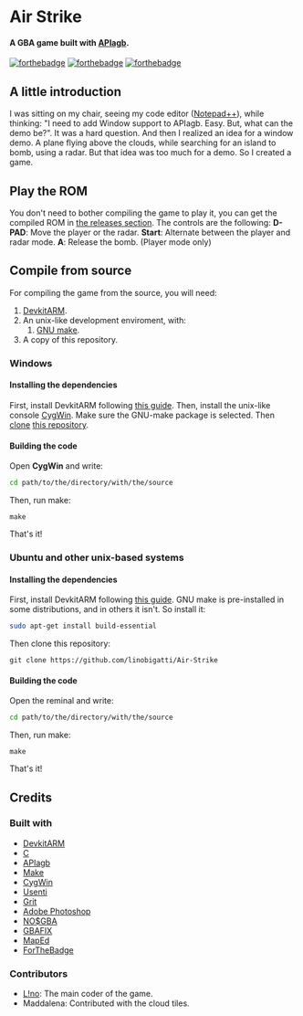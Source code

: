 # Air Strike
#### A GBA game built with [APIagb](https://github.com/linobigatti/APIagb).

[![forthebadge](https://forthebadge.com/images/badges/compatibility-club-penguin.svg)](https://forthebadge.com)
[![forthebadge](https://forthebadge.com/images/badges/made-with-c.svg)](https://forthebadge.com)
[![forthebadge](https://forthebadge.com/images/badges/powered-by-electricity.svg)](https://forthebadge.com)

## A little introduction
I was sitting on my chair, seeing my code editor ([Notepad++](https://notepad-plus-plus.org/)), while thinking: "I need to add Window support to APIagb. Easy. But, what can the demo be?". It was a hard question. And then I realized an idea for a window demo. A plane flying above the clouds, while searching for an island to bomb, using a radar. But that idea was too much for a demo. So I created a game.

## Play the ROM
You don't need to bother compiling the game to play it, you can get the compiled ROM in [the releases section](https://github.com/LinoBigatti/air-strike/releases). The controls are the following:
**D-PAD**: Move the player or the radar.
**Start**: Alternate between the player and radar mode.
**A**: Release the bomb. (Player mode only)

## Compile from source
For compiling the game from the source, you will need:
1. [DevkitARM](https://devkitpro.org/).
2. An unix-like development enviroment, with:
	1. [GNU make](https://www.gnu.org/software/make/).
3. A copy of this repository.

### Windows

#### Installing the dependencies
First, install DevkitARM following [this guide](https://devkitpro.org/wiki/Getting_Started).
Then, install the unix-like console [CygWin](https://www.cygwin.com/). Make sure the GNU-make package is selected.
Then [clone](https://help.github.com/en/articles/cloning-a-repository) [this repository](https://github.com/linobigatti/Air-Strike).

#### Building the code

Open **CygWin** and write:
```bash
cd path/to/the/directory/with/the/source
```

Then, run make:
```
make
```

That's it!

### Ubuntu and other unix-based systems

#### Installing the dependencies
First, install DevkitARM following [this guide](https://devkitpro.org/wiki/Getting_Started).
GNU make is pre-installed in some distributions, and in others it isn't. So install it:
```bash
sudo apt-get install build-essential
```
Then clone this repository:
```
git clone https://github.com/linobigatti/Air-Strike
```

#### Building the code

Open the reminal and write:
```bash
cd path/to/the/directory/with/the/source
```

Then, run make:
```
make
```

That's it!

## Credits

### Built with
* [DevkitARM](https://devkitpro.org/)
* [C](https://en.wikipedia.org/wiki/C_%28programming_language%29)
* [APIagb](https://github.com/linobigatti/APIagb)
* [Make](https://www.gnu.org/software/make/)
* [CygWin](https://www.cygwin.com/)
* [Usenti](http://www.coranac.com/projects/usenti/)
* [Grit](www.coranac.com/projects/grit/)
* [Adobe Photoshop](https://www.adobe.com/products/photoshop.html)
* [NO$GBA](https://problemkaputt.de/gba.htm)
* [GBAFIX](https://github.com/devkitPro/gba-tools/blob/master/src/gbafix.c)
* [MapEd](http://nessie.gbadev.org/)
* [ForTheBadge](https://forthebadge.com/)

### Contributors
* [L!no](http://www.lino-bigatti.tk): The main coder of the game.
* Maddalena: Contributed with the cloud tiles.